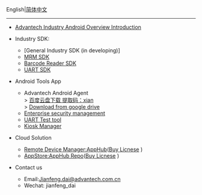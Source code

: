 English|[简体中文](https://github.com/AIM-Android/overview/blob/main/README_ZH.md)
____

*  [Advantech Industry Android Overview Introduction](https://github.com/AIM-Android/overview/wiki/Advantech-Industry-Android-Solution)

*  Industry SDK:
    -   [General Industry SDK (in developing)]
    -   [MRM SDK](https://github.com/AIM-Android/MrmSdk)
    -   [Barcode Reader SDK](https://github.com/AIM-Android/ScannerWedgeSample)
    -   [UART SDK](https://github.com/kongqw/AndroidSerialPort)
 
 * Android Tools App 
    -   Advantech Android Agent<br>
            >  [百度云盘下载 提取码：xian](https://pan.baidu.com/s/14powWT7NG_9yNEFLUC_3sQ) <br>
            >  [Download from google drive](https://drive.google.com/drive/folders/1Ei_-W58QXzfpjXIJkTXdkO_-QZ0WChKP?usp=sharing)<br>  
    -   [Enterprise security management](https://github.com/AIM-Android/overview/wiki/Advantech-Industry-Android-Solution#32-enterprise-security-management)<br>
    -   [UART Test tool](https://github.com/AIM-Android/overview/wiki/Advantech-Industry-Android-Solution#36-serial-port-test-tools)
    -   [Kiosk Manager](https://github.com/AIM-Android/KioskManager)
  
  * Cloud Solution
    -   [Remote Device Manager:AppHub](https://github.com/AIM-Android/overview/wiki/Advantech-Industry-Android-Solution#41-android-remote-device-management-system-apphub)([Buy Licnese](https://wise-paas.advantech.com/en-us/marketplace/product/advantech.wise-paas-apphub) )
    -   [AppStore:AppHub Repo](https://github.com/AIM-Android/overview/wiki/Advantech-Industry-Android-Solution#42-private-app-storeapphub-repo)([Buy Licnese](https://wise-paas.advantech.com/en-us/marketplace/product/advantech.wise-paas-apphub) )


  * Contact us
    -   Email:Jianfeng.dai@advantech.com.cn
    -   Wechat: jianfeng_dai
    
  


